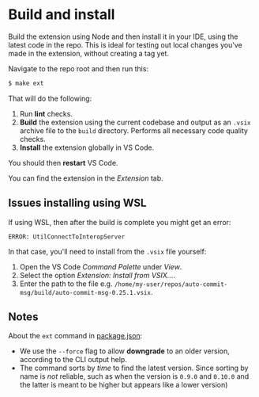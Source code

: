 # Build and install

Build the extension using Node and then install it in your IDE, using the latest code in the repo. This is ideal for testing out local changes you've made in the extension, without creating a tag yet.

Navigate to the repo root and then run this:

```sh
$ make ext
```

That will do the following:

1. Run **lint** checks.
1. **Build** the extension using the current codebase and output as an `.vsix` archive file to the `build` directory. Performs all necessary code quality checks.
1. **Install** the extension globally in VS Code.

You should then **restart** VS Code.

You can find the extension in the _Extension_ tab.

## Issues installing using WSL

If using WSL, then after the build is complete you might get an error:

```
ERROR: UtilConnectToInteropServer
```

In that case, you'll need to install from the `.vsix` file yourself:

1. Open the VS Code _Command Palette_ under _View_.
1. Select the option _Extension: Install from VSIX..._.
1. Enter the path to the file e.g. `/home/my-user/repos/auto-commit-msg/build/auto-commit-msg-0.25.1.vsix`.

## Notes

About the `ext` command in [package.json](/package.json):

- We use the `--force` flag to allow **downgrade** to an older version, according to the CLI output help.
- The command sorts by _time_ to find the latest version. Since sorting by name is _not_ reliable, such as when the version is `0.9.0` and `0.10.0` and the latter is meant to be higher but appears like a lower version)
